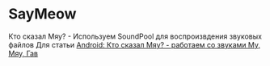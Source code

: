 # SayMeow
Кто сказал Мяу? - Используем SoundPool для воспроизвдения звуковых файлов
Для статьи <a href="http://developer.alexanderklimov.ru/android/whosaidmeow.php" >Android: Кто сказал Мяу? - работаем со звуками Му, Мяу, Гав</a>
